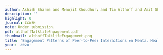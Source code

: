 ```yaml
---
author: Ashish Sharma and Monojit Choudhury and Tim Althoff and Amit Sharma
description: ''
highlight: 0
journal: ICWSM
note: Under submission.
pdf: althoffTalklifeEngagement.pdf
thumbnail: althoffTalklifeEngagement.png
title: 'Engagement Patterns of Peer-to-Peer Interactions on Mental Health Platforms'
year: '2020'
---
```


